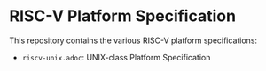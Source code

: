 # RISC-V Platform Specification

This repository contains the various RISC-V platform specifications:

* `riscv-unix.adoc`: UNIX-class Platform Specification
